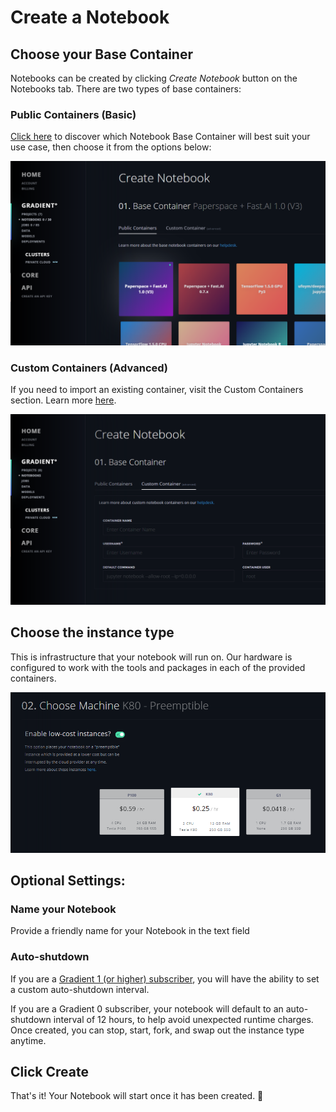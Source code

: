 # Create a Notebook

## Choose your Base Container

Notebooks can be created by clicking _Create Notebook_ button on the Notebooks tab.  There are two types of base containers:

### Public Containers \(Basic\)

[Click here](https://support.paperspace.com/hc/en-us/articles/360001597074) to discover which Notebook Base Container will best suit your use case, then choose it from the options below:

![](../.gitbook/assets/image%20%2819%29.png)

### Custom Containers \(Advanced\)

If you need to import an existing container, visit the Custom Containers section. Learn more [here](notebook-containers/).

![](../.gitbook/assets/image%20%2820%29.png)

## Choose the instance type

This is infrastructure that your notebook will run on. Our hardware is configured to work with the tools and packages in each of the provided containers.

![](../.gitbook/assets/image%20%2814%29.png)

## Optional Settings:

### Name your Notebook

Provide a friendly name for your Notebook in the text field

### Auto-shutdown

If you are a [Gradient 1 \(or higher\) subscriber](https://support.paperspace.com/hc/en-us/articles/360002068913), you will have the ability to set a custom auto-shutdown interval. 

If you are a Gradient 0 subscriber, your notebook will default to an auto-shutdown interval of 12 hours, to help avoid unexpected runtime charges. Once created, you can stop, start, fork, and swap out the instance type anytime. 

## Click Create

That's it! Your Notebook will start once it has been created. 🚀

